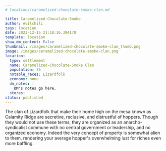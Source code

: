 ```yaml
---
# locations/caramelized-chocolate-smoke-clan.md

title: Caramelized-Chocolate-Smoke
author: evilchili
tags: location
date: 2023-12-15 21:18:16.394170
template: location
show_dm_content: False
thumbnail: /images/caramelized-chocolate-smoke-clan_thumb.png
image: /images/caramelized-chocolate-smoke-clan.png
location:
  type: settlement
  name: Caramelized-Chocolate-Smoke Clan
  population: 75
  notable_races: Lizardfolk
  economy: none
  dm_notes: |
    DM's notes go here.
  stores:
status: published
---
```


The clan of Lizardfolk that make their home high on the mesa known as Calamity Ridge are secretive, reclusive, and distrustful of hoppers. Though they would not use these terms, they are organized as an anarcho-syndicalist commune with no central government or leadership, and no organized economy. Indeed the very concept of property is somewhat alien to them, rendering your average hopper's overwhelming lust for riches even more baffling.
